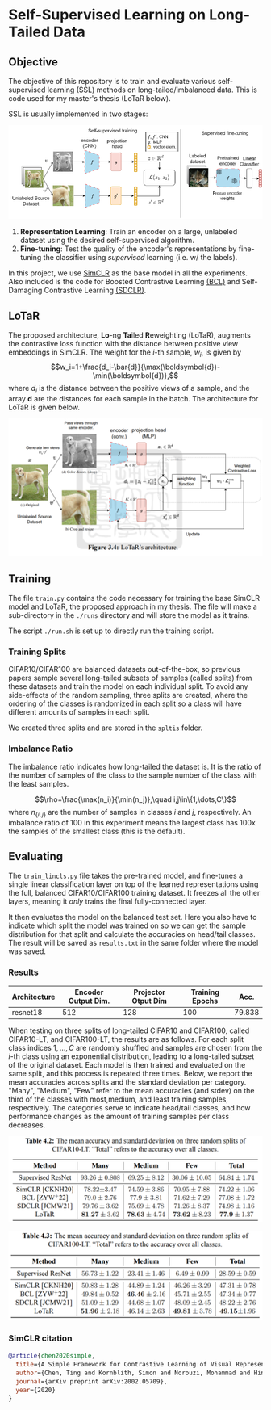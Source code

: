 # Self-Supervised Learning on Long-Tailed Data

## Objective
The objective of this repository is to train and evaluate various self-supervised learning (SSL) methods on long-tailed/imbalanced data.
This is code used for my master's thesis (LoTaR below).

SSL is usually implemented in two stages:

![SSL pipeline](./imgs/ssl_pipeline.png)

1. **Representation Learning**: Train an encoder on a large, unlabeled dataset using the desired self-supervised algorithm.
2. **Fine-tuning**: Test the quality of the encoder's representations by fine-tuning the classifier using *supervised* learning (i.e. w/ the labels).

In this project, we use [SimCLR](https://arxiv.org/abs/2002.05709) as the base model in all the experiments. Also included is the code for Boosted Contrastive Learning [(BCL)](https://arxiv.org/abs/2205.12693) and Self-Damaging Contrastive Learning [(SDCLR)](https://arxiv.org/abs/2106.02990).

## LoTaR
The proposed architecture, **Lo**-ng **Ta**iled **R**eweighting (LoTaR), augments the contrastive loss function with the distance between positive view embeddings in SimCLR. The weight for the $i$-th sample, $w_i$, is given by 
$$w_i=1+\frac{d_i-\bar{d}}{\max(\boldsymbol{d})-\min(\boldsymbol{d})},$$ 
where $d_i$ is the distance between the positive views of a sample, and the array $\boldsymbol{d}$ are the distances for each sample in the batch. The architecture for LoTaR is given below.

![Lotar architecture](imgs/lotar.png "Our approach directly modifies the loss function to increase the importance of what are believed to be tail-class samples based on the weight.")

## Training
The file `train.py` contains the code necessary for training the base SimCLR model and LoTaR, the proposed approach in my thesis. The file will make a sub-directory in the `./runs` directory and will store the model as it trains. 

The script `./run.sh` is set up to directly run the training script.

### Training Splits
CIFAR10/CIFAR100 are balanced datasets out-of-the-box, so previous papers sample several long-tailed subsets of samples (called splits) from these datasets and train the model on each individual split. To avoid any side-effects of the random sampling, three splits are created, where the ordering of the classes is randomized in each split so a class will have different amounts of samples in each split.

We created three splits and are stored in the `spltis` folder.

### Imbalance Ratio
The imbalance ratio indicates how long-tailed the dataset is. It is the ratio of the number of samples of the class  to the sample number of the class with the least samples.

$$\rho=\frac{\max(n_i)}{\min(n_j)},\quad i,j\in\{1,\dots,C\}$$
where $n_{\{i,j\}}$ are the number of samples in classes $i$ and $j$, respectively.
An imbalance ratio of 100 in this experiment means the largest class has 100x the samples of the smallest class (this is the default).

## Evaluating
The `train_lincls.py` file takes the pre-trained model, and fine-tunes a single linear classification layer on top of the learned representations using the full, balanced CIFAR10/CIFAR100 training dataset. It freezes all the other layers, meaning it *only* trains the final fully-connected layer.

It then evaluates the model on the balanced test set.
Here you also have to indicate which split the model was trained on so we can get the sample distribution for that split and calculate the accuracies on head/tail classes.
The result will be saved as `results.txt` in the same folder where the model was saved.

### Results
Architecture | Encoder Output Dim. | Projector Otput Dim | Training Epochs | Acc.
---|---|---|---|---|
resnet18 | 512 | 128 | 100 | 79.838

When testing on three splits of long-tailed CIFAR10 and CIFAR100, called CIFAR10-LT, and CIFAR100-LT, the results are as follows.
For each split class indices ${1,\dots,C}$ are randomly shuffled and samples are chosen from the $i$-th class using an exponential distribution, leading to a long-tailed subset of the original dataset.
Each model is then trained and evaluated on the same split, and this process is repeated three times.
Below, we report the mean accuracies across splits and the standard deviation per category.
"Many", "Medium", "Few" refer to the mean accuracies (and stdev) on the third of the classes with most,medium, and least training samples, respectively.
The categories serve to indicate head/tail classes, and how performance changes as the amount of training samples per class decreases.

![CIFAR10-LT](imgs/cifar10_accs.png "Mean accuracies and standard deviations on CIFAR10-LT. The columns represent the third of classes with most, medium, and least amount of training samples.")

![CIFAR100-LT](imgs/cifar100_accs.png "Mean accuracies and standard deviations on CIFAR100-LT. The columns represent the third of classes with most, medium, and least amount of training samples.")

### SimCLR citation
```bibtex
@article{chen2020simple,
  title={A Simple Framework for Contrastive Learning of Visual Representations},
  author={Chen, Ting and Kornblith, Simon and Norouzi, Mohammad and Hinton, Geoffrey},
  journal={arXiv preprint arXiv:2002.05709},
  year={2020}
}
```
